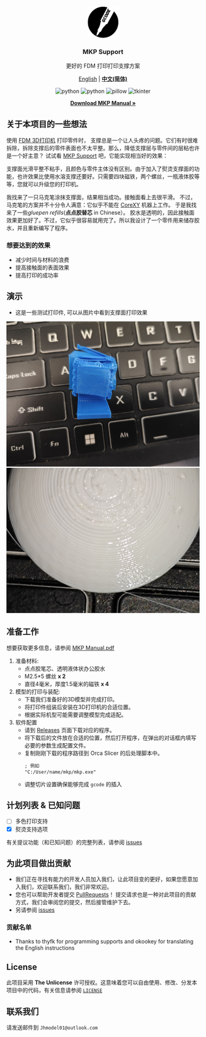 <div align="center" style="margin: 30px 0 30px 0">
   <a href="https://github.com/YZcat2023/MKPSupport">
      <img width="80px" src="assets/icon_round.png" alt="icon">
   </a>
   <h3>MKP Support</h3>
   <p>更好的 FDM 打印打印支撑方案</p>
   <a href="README.md">English</a> |
   <a href="#"><b>中文(简体)</b></a>
   <p>
      <img src="https://img.shields.io/badge/build-uv-29AC47" alt="python">
      <img src="https://img.shields.io/badge/Python-3.12%2B-blue" alt="python">
      <img src="https://img.shields.io/badge/Pillow-10.2%2B-green" alt="pillow">
      <img src="https://img.shields.io/badge/tkinter-8.6%2B-green" alt="tkinter">
   </p>
   <p>
      <a href="https://github.com/YZcat2023/MKPSupport/blob/main/MKP%20Manual.pdf">
         <strong>Download MKP Manual »</strong>
      </a>
   </p>
</div>

## 关于本项目的一些想法

使用 [FDM 3D打印机](https://en.wikipedia.org/wiki/Fused_filament_fabrication#Fused_deposition_modeling) 打印零件时，
支撑总是一个让人头疼的问题。它们有时很难拆除，拆除支撑后的零件表面也不太平整。那么，降低支撑层与零件间的层粘也许是一个好主意？
试试看 [MKP Support](https://github.com/YZcat2023/MKPSupport) 吧，它能实现相当好的效果：

支撑面光滑平整不粘手，且颜色与零件主体没有区别。由于加入了熨烫支撑面的功能，也许效果比使用水溶支撑还要好。只需要四块磁铁，两个螺丝，一瓶液体胶等等，您就可以升级您的打印机。

我找来了一只马克笔涂抹支撑面，结果相当成功。接触面看上去很平滑。
不过，马克笔的方案并不十分令人满意：它似乎不能在 [CoreXY](https://en.wikipedia.org/wiki/CoreXY) 机器上工作。
于是我找来了一些*gluepen refills*(**点点胶替芯** in Chinese）。
胶水是透明的，因此接触面效果更加好了。不过，它似乎很容易就用完了。所以我设计了一个零件用来储存胶水，并且重新编写了程序。

### 想要达到的效果

- 减少时间与材料的浪费
- 提高接触面的表面效果
- 提高打印的成功率

## 演示

- 这是一些测试打印件, 可以从图片中看到支撑面打印效果

<img width="600px" src="images/blue.jpg" alt="sample">
<img width="600px" src="images/1739420103133.jpg" alt="sample">

## 准备工作

想要获取更多信息，请参阅 [MKP Manual.pdf](MKP%20Manual.pdf)

1. 准备材料:
   * 点点胶笔芯、透明液体状办公胶水
   * M2.5*5 螺丝 **x 2**
   * 直径4毫米，厚度1.5毫米的磁铁 **x 4**
2. 模型的打印与装配:
   * 下载我们准备好的3D模型并完成打印。
   * 将打印件组装后安装在3D打印机的合适位置。
   * 根据实际机型可能需要调整模型完成适配。
3. 软件配置
   * 请到 [Releases](https://github.com/YZcat2023/MKPSupport/releases/latest) 页面下载对应的程序。
   * 将下载后的文件放在合适的位置，然后打开程序，在弹出的对话框内填写必要的参数生成配置文件。
   * 复制刚刚下载的程序路径到 Orca Slicer 的后处理脚本中。
     ```gcode
     ; 例如
     "C:/User/name/mkp/mkp.exe"
     ```
   * 调整切片设置确保能够完成 `gcode` 的插入

## 计划列表 & 已知问题

- [ ] 多色打印支持
- [x] 熨烫支持选项

有关提议功能（和已知问题）的完整列表，请参阅 [issues](https://github.com/YZcat2023/MKPSupport/issues)

## 为此项目做出贡献

- 我们正在寻找有能力的开发人员加入我们，让此项目变的更好，如果您愿意加入我们，欢迎联系我们，我们非常欢迎。
- 您也可以帮助开发者提交  [PullRequests](https://github.com/YZcat2023/MKPSupport/pulls)！
  提交请求也是一种对此项目的贡献方式，我们会审阅您的提交，然后接管维护下去。
- 另请参阅 [issues](https://github.com/YZcat2023/MKPSupport/issues)

### 贡献名单

- Thanks to thyfk for programming supports and okookey for translating the English instructions

<!-- TODO: 贡献者成员名单 -->

## License

此项目采用 **The Unlicense** 许可授权。这意味着您可以自由使用、修改、分发本项目中的代码，有关信息请参阅 [`LICENSE`](../LICENSE)

## 联系我们

请发送邮件到 `Jhmodel01@outlook.com`
